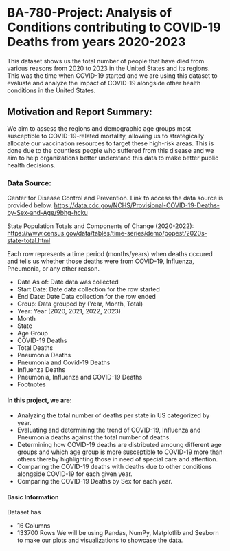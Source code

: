 # BA-780-Project: Analysis of Conditions contributing to COVID-19 Deaths from years 2020-2023

This dataset shows us the total number of people that have died from various reasons from 2020 to 2023 in the United States and its regions. This was the time when COVID-19 started and we are using this dataset to evaluate and analyze the impact of COVID-19 alongside other health conditions in the United States.

## Motivation and Report Summary:
We aim to assess the regions and demographic age groups most susceptible to COVID-19-related mortality, allowing us to strategically allocate our vaccination resources to target these high-risk areas. This is done due to the countless people who suffered from this disease and we aim to help organizations better understand this data to make better public health decisions.

### Data Source:
Center for Disease Control and Prevention.
Link to access the data source is provided below.
https://data.cdc.gov/NCHS/Provisional-COVID-19-Deaths-by-Sex-and-Age/9bhg-hcku

State Population Totals and Components of Change (2020-2022):
https://www.census.gov/data/tables/time-series/demo/popest/2020s-state-total.html

Each row represents a time period (months/years) when deaths occured and tells us whether those deaths were from COVID-19, Influenza, Pneumonia, or any other reason.

* Date As of: Date data was collected
* Start Date: Date data collection for the row started
* End Date: Date Data collection for the row ended
* Group: Data grouped by (Year, Month, Total)
* Year: Year (2020, 2021, 2022, 2023)
* Month
* State
* Age Group
* COVID-19 Deaths
* Total Deaths
* Pneumonia Deaths
* Pneumonia and Covid-19 Deaths
* Influenza Deaths
* Pneumonia, Influenza and COVID-19 Deaths
* Footnotes

#### In this project, we are:
* Analyzing the total number of deaths per state in US categorized by year.
* Evaluating and determining the trend of COVID-19, Influenza and Pneumonia deaths against the total number of deaths.
* Determining how COVID-19 deaths are distributed amoung different age groups and which age group is more susceptible to COVID-19 more than others thereby highlighting those in need of special care and attention.
* Comparing the COVID-19 deaths with deaths due to other conditions alongside COVID-19 for each given year.
* Comparing the COVID-19 Deaths by Sex for each year.

#### Basic Information
Dataset has
* 16 Columns
* 133700 Rows
We will be using Pandas, NumPy, Matplotlib and Seaborn to make our plots and visualizations to showcase the data.
